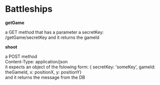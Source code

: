 # Battleships

<p><strong>getGame</strong></p>
<p>
  a GET method that has a parameter a secretKey:<br>
  /getGame/secretKey
  and it returns the gameId
</p>

<p><strong>shoot</strong></p>
<p>
  a POST method <br>
  Content-Type: application/json <br>
  it expects an object of the folowing form: { secretKey: 'someKey', gameId: theGameId, x: positionX, y: positionY}<br>
  and it returns the message from the DB
</p>
